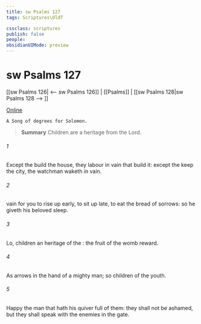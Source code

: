 ```yaml
---
title: sw Psalms 127
tags: Scriptures\OldT

cssclass: scriptures
publish: false
people:
obsidianUIMode: preview
---
```


# sw Psalms 127
[[sw Psalms 126| <-- sw Psalms 126]] | [[Psalms]] | [[sw Psalms 128|sw Psalms 128 --> ]]

[Online](https://churchofjesuschrist.org/study/scriptures/ot/ps/127?lang=eng)

```
A Song of degrees for Solomon.
```

> __Summary__
Children are a heritage from the Lord.

###### 1 
Except the  build the house, they labour in vain that build it: except the  keep the city, the watchman waketh  in vain.

###### 2 
 vain for you to rise up early, to sit up late, to eat the bread of sorrows:  so he giveth his beloved sleep.

###### 3 
Lo, children  an heritage of the :  the fruit of the womb  reward.

###### 4 
As arrows  in the hand of a mighty man; so  children of the youth.

###### 5 
Happy  the man that hath his quiver full of them: they shall not be ashamed, but they shall speak with the enemies in the gate.


